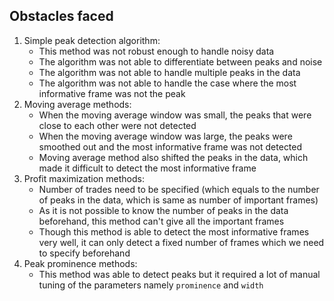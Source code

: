 
## Obstacles faced

1. Simple peak detection algorithm:
   - This method was not robust enough to handle noisy data
   - The algorithm was not able to differentiate between peaks and noise
   - The algorithm was not able to handle multiple peaks in the data
   - The algorithm was not able to handle the case where the most informative frame was not the peak
2. Moving average methods:
   - When the moving average window was small, the peaks that were close to each other were not detected
   - When the moving average window was large, the peaks were smoothed out and the most informative frame was not detected
   - Moving average method also shifted the peaks in the data, which made it difficult to detect the most informative frame
3. Profit maximization methods:
   - Number of trades need to be specified (which equals to the number of peaks in the data, which is same as number of important frames)
   - As it is not possible to know the number of peaks in the data beforehand, this method can't give all the important frames
   - Though this method is able to detect the most informative frames very well, it can only detect a fixed number of frames which we need to specify beforehand
4. Peak prominence methods:
   - This method was able to detect peaks but it required a lot of manual tuning of the parameters namely `prominence` and `width`


